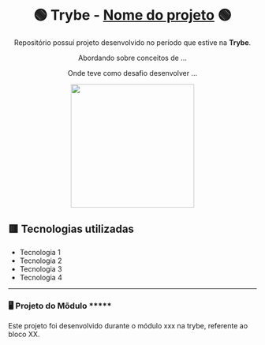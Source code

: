 <div align=center>

# 🟢 Trybe - [Nome do projeto](https://link-do-projeto/) 🟢

Repositório possuí projeto desenvolvido no período que estive na <b>Trybe</b>.

Abordando sobre conceitos de ...

Onde teve como desafio desenvolver ...
  
<a href="https://www.betrybe.com/" target="_blank">
<img src="https://freecourse.betrybe.com/images/trybe-logo-e10dbaaa26462aa149b81a924b00df07.png?vsn=d" width="250px">
</a>

</div>

## 🟥 Tecnologias utilizadas

- Tecnologia 1
- Tecnologia 2
- Tecnologia 3
- Tecnologia 4

* * *

### 🖥 Projeto do Mõdulo *****

Este projeto foi desenvolvido durante o módulo xxx na trybe, referente ao bloco XX.
